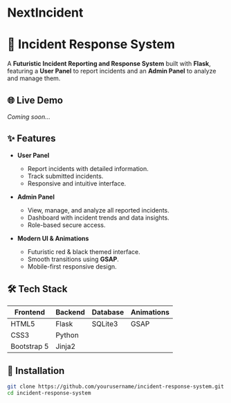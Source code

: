 # NextIncident
# 🚨 Incident Response System

A **Futuristic Incident Reporting and Response System** built with **Flask**, featuring a **User Panel** to report incidents and an **Admin Panel** to analyze and manage them.

## 🌐 Live Demo

_Coming soon…_

## ✨ Features

- **User Panel**
  - Report incidents with detailed information.
  - Track submitted incidents.
  - Responsive and intuitive interface.

- **Admin Panel**
  - View, manage, and analyze all reported incidents.
  - Dashboard with incident trends and data insights.
  - Role-based secure access.

- **Modern UI & Animations**
  - Futuristic red & black themed interface.
  - Smooth transitions using **GSAP**.
  - Mobile-first responsive design.

## 🛠️ Tech Stack

| Frontend    | Backend   | Database  | Animations  |
|-------------|-----------|-----------|-------------|
| HTML5       | Flask     | SQLite3   | GSAP        |
| CSS3        | Python    |           |             |
| Bootstrap 5 | Jinja2    |           |             |

## 🚀 Installation

```bash
git clone https://github.com/yourusername/incident-response-system.git
cd incident-response-system

